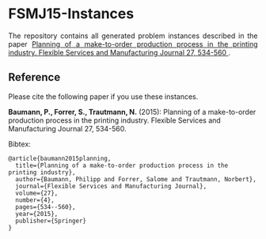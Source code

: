 # FSMJ15-Instances

<p align="justify">
The repository contains all generated problem instances described in the paper <a href="https://link.springer.com/article/10.1007/s10696-014-9203-1" target="_blank"> Planning of a make-to-order production process in the printing industry. Flexible Services and Manufacturing Journal 27, 534-560 </a>. 
</p>

## Reference

Please cite the following paper if you use these instances.

**Baumann, P., Forrer, S., Trautmann, N.** (2015): Planning of a make-to-order production process in the printing industry. Flexible Services and Manufacturing Journal 27, 534-560.

Bibtex:
```
@article{baumann2015planning,
  title={Planning of a make-to-order production process in the printing industry},
  author={Baumann, Philipp and Forrer, Salome and Trautmann, Norbert},
  journal={Flexible Services and Manufacturing Journal},
  volume={27},
  number={4},
  pages={534--560},
  year={2015},
  publisher={Springer}
}

```
